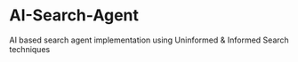 # AI-Search-Agent
AI based search agent implementation using Uninformed &amp; Informed Search techniques
